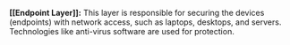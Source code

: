 **[[Endpoint Layer]]:** This layer is responsible for securing the devices (endpoints) with network access, such as laptops, desktops, and servers. Technologies like anti-virus software are used for protection.